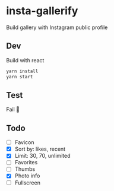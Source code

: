 # insta-gallerify

Build gallery with Instagram public profile

## Dev

Build with react

```bash
yarn install
yarn start
```

## Test

Fail :see_no_evil:

## Todo

- [ ] Favicon
- [x] Sort by: likes, recent
- [x] Limit: 30, 70, unlimited
- [ ] Favorites
- [ ] Thumbs
- [x] Photo info
- [ ] Fullscreen
